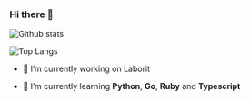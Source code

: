 ### Hi there 👋

![Github stats](https://github-readme-stats.vercel.app/api?username=alalbux&show_icons=true&theme=buefy&count_private=true)

![Top Langs](https://github-readme-stats.vercel.app/api/top-langs/?username=alalbux&theme=buefy)


- 🔭 I’m currently working on Laborit

- 🌱 I’m currently learning **Python**, **Go**, **Ruby** and **Typescript**


